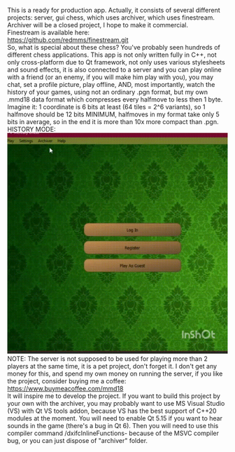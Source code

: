 This is a ready for production app. 
Actually, it consists of several different projects: server, gui chess, which uses archiver, which uses finestream.
Archiver will be a closed project, I hope to make it commercial.  
Finestream is available here:   
https://github.com/redmms/finestream.git  
So, what is special about these chess? You've probably seen hundreds of different chess applications.
This app is not only written fully in C++, not only cross-platform due to Qt framework, not only uses various stylesheets and sound effects, 
it is also connected to a server and you can play online with a friend (or an enemy, if you will make him play with you), you may chat, set 
a profile picture, play offline, AND, most 
importantly, watch the history of your games, using not an ordinary .pgn format, but my own .mmd18 data format which compresses
every halfmove to less then 1 byte. Imagine it: 1 coordinate is 6 bits at least (64 tiles = 2^6 variants), so 1 halfmove should be 12 bits MINIMUM, 
halfmoves in my format take only 5 bits in average, so in the end it is more than 10x more compact than .pgn.
HISTORY MODE:  
![history_mode](/decription_media/history_mode.gif)  
NOTE:
The server is not supposed to be used for playing more than 2 players at the same time, it is a pet project, don't forget it.
I don't get any money for this, and spend my own money on running the server, if you like the project, consider buying me a coffee:  
https://www.buymeacoffee.com/mmd18  
It will inspire me to develop the project.
If you want to build this project by your own with the archiver, you may probably want to use MS Visual Studio (VS) with Qt VS tools addon, because
VS has the best support of C++20 modules at the moment. You will need to enable Qt 5.15 if you want to hear sounds in the game (there's a bug in Qt 6). Then you will need to use this compiler command /dxifcInlineFunctions- 
because of the MSVC compiler bug, or you can just dispose of "archiver" folder.
